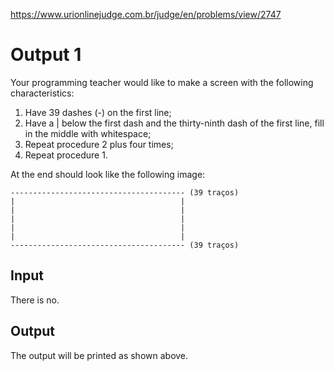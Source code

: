 https://www.urionlinejudge.com.br/judge/en/problems/view/2747

# Output 1

Your programming teacher would like to make a screen with the following
characteristics:

1. Have 39 dashes (-) on the first line;
1. Have a | below the first dash and the thirty-ninth dash of the first line,
   fill in the middle with whitespace;
1. Repeat procedure 2 plus four times;
1. Repeat procedure 1.

At the end should look like the following image:

    --------------------------------------- (39 traços)
    |                                     |
    |                                     |
    |                                     |
    |                                     |
    |                                     |
    --------------------------------------- (39 traços)

## Input

There is no.

## Output

The output will be printed as shown above.
